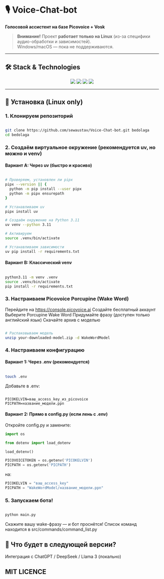 # 🎙️ Voice-Chat-bot  
**Голосовой ассистент на базе Picovoice + Vosk**  


> **Внимание!** Проект **работает только на Linux** (из-за специфики аудио-обработки и зависимостей).  
> Windows/macOS — пока не поддерживаются. 

---

## 🛠️ Stack & Technologies
<div align="center">

  <img src="https://img.shields.io/badge/Python-3776AB?style=for-the-badge&logo=python&logoColor=white" />
  <img src="https://img.shields.io/badge/Vosk-FF6F61?style=for-the-badge&logo=speechling&logoColor=white" />
  <img src="https://img.shields.io/badge/PyTorch-EE4C2C?style=for-the-badge&logo=pytorch&logoColor=white" />
  <img src="https://img.shields.io/badge/Picovoice-6C5CE7?style=for-the-badge&logo=data:image/svg+xml;base64,PHN2ZyB4bWxucz0iaHR0cDovL3d3dy53My5vcmcvMjAwMC9zdmciIHZpZXdCb3g9IjAgMCAyNCAyNCI+PHBhdGggZD0iTTEyIDJDNy4wMiAyIDIgNy4wMiAyIDEyczUuMDIgMTAgMTAgMTAgMTAtNS4wMiAxMC0xMFMxNi45OCAyIDEyIDJ6bTAgMThjLTQuNDEgMC04LTMuNTktOC04czMuNTktOCA4LTggOCAzLjU5IDggOC0zLjU5IDgtOCA4LTgtOC0zLjU5LTgtOHptLTQgN2wtMy41LTMuNUwxMiA4LjVsMy41IDMuNUwxOSA4bC0zLjUgMy41TDE5IDE1bC0zLjUtMy41TDExIDE1bC0zLjUtMy41TDE5IDhsLTMuNS0zLjV6IiBmaWxsPSJ3aGl0ZSIvPjwvc3ZnPg==&logoColor=white" />
  
</div>

---

## 🚀 Установка (Linux only)

### 1. Клонируем репозиторий

```bash

git clone https://github.com/sewaustav/Voice-Chat-bot.git bedolaga
cd bedolaga
```


### 2. Создаём виртуальное окружение (рекомендуется uv, но можно и venv)
#### Вариант A: Через uv (быстро и красиво)
```bash

# Проверяем, установлен ли pipx
pipx --version || {
  python -m pip install --user pipx
  python -m pipx ensurepath
}

# Устанавливаем uv
pipx install uv

# Создаём окружение на Python 3.11
uv venv --python 3.11

# Активируем
source .venv/bin/activate

# Устанавливаем зависимости
uv pip install -r requirements.txt
```
#### Вариант B: Классический venv
```bash

python3.11 -m venv .venv
source .venv/bin/activate
pip install -r requirements.txt
```

### 3. Настраиваем Picovoice Porcupine (Wake Word)

Перейдите на https://console.picovoice.ai
Создайте бесплатный аккаунт
Выберите Porcupine Wake Word
Придумайте фразу (доступен только английский язык)
Скачайте архив с моделью

```bash

# Распаковываем модель
unzip your-downloaded-model.zip -d WakeWordModel
```

### 4. Настраиваем конфигурацию
#### Вариант 1: Через .env (рекомендуется)
```bash

touch .env
```
Добавьте в .env:
```env

PICOKELVIN=ваш_access_key_из_picovoice
PICPATH=название_модели.ppn
```
#### Вариант 2: Прямо в config.py (если лень с .env)
Откройте config.py и замените:
```python
import os

from dotenv import load_dotenv

load_dotenv()

PICOVOICETOKEN = os.getenv('PICOKELVIN')
PICPATH = os.getenv('PICPATH')
```
на:
```python
PICOKELVIN = "ваш_access_key"
PICPATH = "WakeWordModel/название_модели.ppn"
```
### 5. Запускаем бота!
```bash

python main.py
```

Скажите вашу wake-фразу — и бот проснётся!
Список команд находится в src/commands/command_list.py


## 🔮 Что будет в следующей версии?

Интеграция с ChatGPT / DeepSeek / Llama 3 (локально)

## MIT LICENCE




